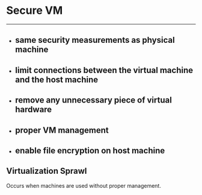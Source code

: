 # Secure VM
---
- ## same security measurements as physical machine
- ## limit connections between the virtual machine and the host machine 
- ## remove any unnecessary piece of virtual hardware
- ## proper VM management
- ## enable file encryption on host machine



## Virtualization Sprawl 
Occurs when machines are used without proper management.

